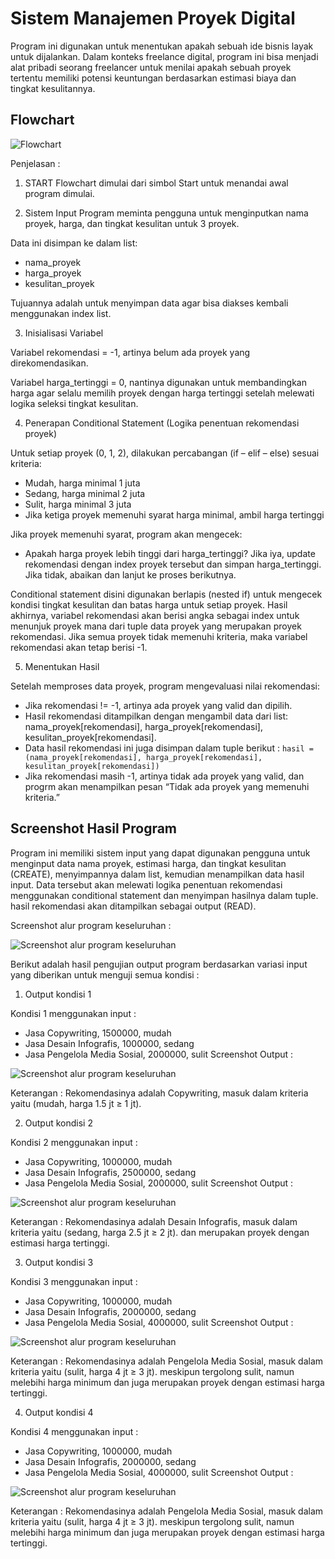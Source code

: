 
# Sistem Manajemen Proyek Digital

Program ini digunakan untuk menentukan apakah sebuah ide bisnis layak untuk dijalankan. Dalam konteks freelance digital, program ini bisa menjadi alat pribadi seorang freelancer untuk menilai apakah sebuah proyek tertentu memiliki potensi keuntungan berdasarkan estimasi biaya dan tingkat kesulitannya.

## Flowchart

![Flowchart](https://github.com/sitinursinta044-design/Mini_project_1_DDP/blob/main/file/flowchart.jpg)

Penjelasan : 
1. START
Flowchart dimulai dari simbol Start untuk menandai awal program dimulai.

2. Sistem Input
Program meminta pengguna untuk menginputkan nama proyek, harga, dan tingkat kesulitan untuk 3 proyek.

Data ini disimpan ke dalam list:
- nama_proyek
- harga_proyek
- kesulitan_proyek

Tujuannya adalah untuk menyimpan data agar bisa diakses kembali menggunakan index list.

3. Inisialisasi Variabel

Variabel rekomendasi = -1, artinya belum ada proyek yang direkomendasikan.

Variabel harga_tertinggi = 0, nantinya digunakan untuk membandingkan harga agar selalu memilih proyek dengan harga tertinggi setelah melewati logika seleksi tingkat kesulitan.

4. Penerapan Conditional Statement (Logika penentuan rekomendasi proyek)

Untuk setiap proyek (0, 1, 2), dilakukan percabangan (if – elif – else) sesuai kriteria:

- Mudah, harga minimal 1 juta
- Sedang, harga minimal 2 juta
- Sulit, harga minimal 3 juta
- Jika ketiga proyek memenuhi syarat harga minimal, ambil harga tertinggi

Jika proyek memenuhi syarat, program akan mengecek:
- Apakah harga proyek lebih tinggi dari harga_tertinggi?
Jika iya, update rekomendasi dengan index proyek tersebut dan simpan harga_tertinggi.
Jika tidak, abaikan dan lanjut ke proses berikutnya.

Conditional statement disini digunakan berlapis (nested if) untuk mengecek kondisi tingkat kesulitan dan batas harga untuk setiap proyek.
Hasil akhirnya, variabel rekomendasi akan berisi angka sebagai index untuk menunjuk proyek mana dari tuple data proyek yang merupakan proyek rekomendasi. Jika semua proyek tidak memenuhi kriteria, maka variabel rekomendasi akan tetap berisi -1.

5. Menentukan Hasil

Setelah memproses data proyek, program mengevaluasi nilai rekomendasi:
- Jika rekomendasi != -1, artinya ada proyek yang valid dan dipilih.
- Hasil rekomendasi ditampilkan dengan mengambil data dari list:
nama_proyek[rekomendasi], harga_proyek[rekomendasi], kesulitan_proyek[rekomendasi].
- Data hasil rekomendasi ini juga disimpan dalam tuple berikut :
    `hasil = (nama_proyek[rekomendasi], harga_proyek[rekomendasi], kesulitan_proyek[rekomendasi])`
- Jika rekomendasi masih -1, artinya tidak ada proyek yang valid, dan progrm akan menampilkan pesan “Tidak ada proyek yang memenuhi kriteria.”

## Screenshot Hasil Program

Program ini memiliki sistem input yang dapat digunakan pengguna untuk menginput data nama proyek, estimasi harga, dan tingkat kesulitan (CREATE), menyimpannya dalam list, kemudian menampilkan data hasil input. Data tersebut akan melewati logika penentuan rekomendasi menggunakan conditional statement dan menyimpan hasilnya dalam tuple. hasil rekomendasi akan ditampilkan sebagai output (READ). 

Screenshot alur program keseluruhan : 

![Screenshot alur program keseluruhan](https://github.com/sitinursinta044-design/Mini_project_1_DDP/blob/main/file/input.png)

Berikut adalah hasil pengujian output program berdasarkan variasi input yang diberikan untuk menguji semua kondisi : 

1. Output kondisi 1
   
Kondisi 1 menggunakan input : 
- Jasa Copywriting, 1500000, mudah
- Jasa Desain Infografis, 1000000, sedang
- Jasa Pengelola Media Sosial, 2000000, sulit
Screenshot Output : 

![Screenshot alur program keseluruhan](https://github.com/sitinursinta044-design/Mini_project_1_DDP/blob/main/file/output_case_1.png)

Keterangan : 
Rekomendasinya adalah Copywriting, masuk dalam kriteria yaitu (mudah, harga 1.5 jt ≥ 1 jt).

2. Output kondisi 2
   
Kondisi 2 menggunakan input : 
- Jasa Copywriting, 1000000, mudah
- Jasa Desain Infografis, 2500000, sedang
- Jasa Pengelola Media Sosial, 2000000, sulit
Screenshot Output : 

![Screenshot alur program keseluruhan](https://github.com/sitinursinta044-design/Mini_project_1_DDP/blob/main/file/output_case_2.png)

Keterangan : 
Rekomendasinya adalah Desain Infografis, masuk dalam kriteria yaitu (sedang, harga 2.5 jt ≥ 2 jt). dan merupakan proyek dengan estimasi harga tertinggi.

3. Output kondisi 3
   
Kondisi 3 menggunakan input : 
- Jasa Copywriting, 1000000, mudah
- Jasa Desain Infografis, 2000000, sedang
- Jasa Pengelola Media Sosial, 4000000, sulit
Screenshot Output : 

![Screenshot alur program keseluruhan](https://github.com/sitinursinta044-design/Mini_project_1_DDP/blob/main/file/output_case_3.png)

Keterangan : 
Rekomendasinya adalah Pengelola Media Sosial, masuk dalam kriteria yaitu (sulit, harga 4 jt ≥ 3 jt). meskipun tergolong sulit, namun melebihi harga minimum dan juga merupakan proyek dengan estimasi harga tertinggi.

4. Output kondisi 4
   
Kondisi 4 menggunakan input : 
- Jasa Copywriting, 1000000, mudah
- Jasa Desain Infografis, 2000000, sedang
- Jasa Pengelola Media Sosial, 4000000, sulit
Screenshot Output : 

![Screenshot alur program keseluruhan](https://github.com/sitinursinta044-design/Mini_project_1_DDP/blob/main/file/output_case_4.png)

Keterangan : 
Rekomendasinya adalah Pengelola Media Sosial, masuk dalam kriteria yaitu (sulit, harga 4 jt ≥ 3 jt). meskipun tergolong sulit, namun melebihi harga minimum dan juga merupakan proyek dengan estimasi harga tertinggi.


